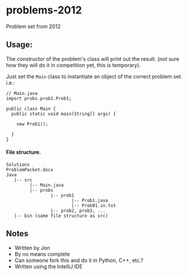 # problems-2012
Problem set from 2012

## Usage:
The constructor of the problem's class will print out the result. (not sure how they will do it in competition yet, this is temporary).

Just set the `Main` class to instantiate an object of the correct problem set. i.e.:

```
// Main.java
import probs.prob1.Prob1;

public class Main {
  public static void main(String[] args) {

    new Prob1();

  }
}
```

#### File structure.
```
Solutions
ProblemPacket.docx
Java
   |-- src
         |-- Main.java
         |-- probs
                 |-- prob1
                         |-- Prob1.java
                         |-- Prob01.in.txt
                 |-- prob2, prob3, ...
   |-- bin (same file structure as src)
```

##  Notes
- Written by Jon
- By no means complete
- Can someone fork this and do it in Python, C++, etc.?
- Written using the IntelliJ IDE
